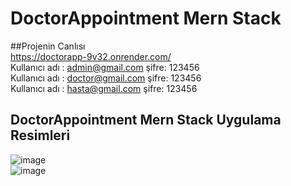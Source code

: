 # DoctorAppointment Mern Stack 

##Projenin Canlısı   
https://doctorapp-9v32.onrender.com/  
Kullanıcı adı : admin@gmail.com  şifre: 123456   
Kullanıcı adı : doctor@gmail.com  şifre: 123456    
Kullanıcı adı : hasta@gmail.com şifre: 123456   

## DoctorAppointment Mern Stack Uygulama Resimleri
![image](https://user-images.githubusercontent.com/109723263/230791806-c2d779aa-ef57-4734-95aa-42bb10729723.png)  
![image](https://user-images.githubusercontent.com/109723263/230791819-199aa5b9-94f9-43dc-b3b3-74a10c56f975.png)  
